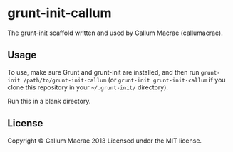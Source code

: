 # grunt-init-callum

The grunt-init scaffold written and used by Callum Macrae (callumacrae).

## Usage

To use, make sure Grunt and grunt-init are installed, and then run `grunt-init /path/to/grunt-init-callum` (or `grunt-init grunt-init-callum` if you clone this repository in your `~/.grunt-init/` directory).

Run this in a blank directory.

## License

Copyright &copy; Callum Macrae 2013
Licensed under the MIT license.
